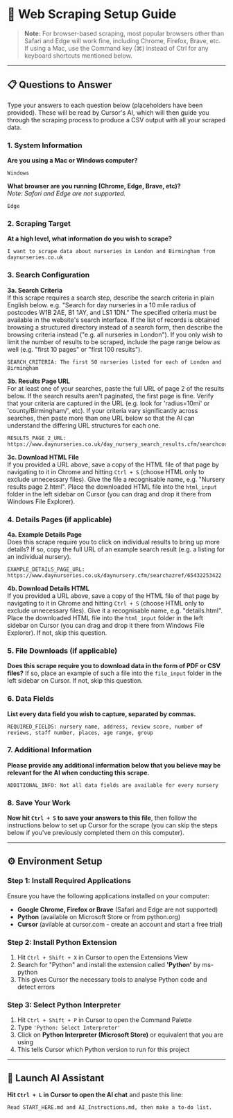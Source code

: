 # 🎯 Web Scraping Setup Guide

> **Note:** For browser-based scraping, most popular browsers other than Safari and Edge will work fine, including Chrome, Firefox, Brave, etc. If using a Mac, use the Command key (⌘) instead of Ctrl for any keyboard shortcuts mentioned below.

---

## 📋 Questions to Answer

Type your answers to each question below (placeholders have been provided). These will be read by Cursor's AI, which will then guide you through the scraping process to produce a CSV output with all your scraped data.

### 1. System Information

**Are you using a Mac or Windows computer?**

    Windows

**What browser are you running (Chrome, Edge, Brave, etc)?**  
_Note: Safari and Edge are not supported._

    Edge

### 2. Scraping Target

**At a high level, what information do you wish to scrape?**

    I want to scrape data about nurseries in London and Birmingham from daynurseries.co.uk

### 3. Search Configuration

**3a. Search Criteria**  
If this scrape requires a search step, describe the search criteria in plain English below. e.g. "Search for day nurseries in a 10 mile radius of postcodes W1B 2AE, B1 1AY, and LS1 1DN." The specified criteria must be available in the website's search interface. If the list of records is obtained browsing a structured directory instead of a search form, then describe the browsing criteria instead ("e.g. all nurseries in London"). If you only wish to limit the number of results to be scraped, include the page range below as well (e.g. "first 10 pages" or "first 100 results").

    SEARCH_CRITERIA: The first 50 nurseries listed for each of London and Birmingham

**3b. Results Page URL**  
For at least one of your searches, paste the full URL of page 2 of the results below. If the search results aren't paginated, the first page is fine. Verify that your criteria are captured in the URL (e.g. look for 'radius=10mi' or 'county/Birmingham/', etc). If your criteria vary significantly across searches, then paste more than one URL below so that the AI can understand the differing URL structures for each one.

    RESULTS_PAGE_2_URL: https://www.daynurseries.co.uk/day_nursery_search_results.cfm/searchcounty/London/startpage/2

**3c. Download HTML File**  
If you provided a URL above, save a copy of the HTML file of that page by navigating to it in Chrome and hitting `Ctrl + S` (choose HTML only to exclude unnecessary files). Give the file a recognisable name, e.g. "Nursery results page 2.html". Place the downloaded HTML file into the `html_input` folder in the left sidebar on Cursor (you can drag and drop it there from Windows File Explorer).

### 4. Details Pages (if applicable)

**4a. Example Details Page**  
Does this scrape require you to click on individual results to bring up more details? If so, copy the full URL of an example search result (e.g. a listing for an individual nursery).

    EXAMPLE_DETAILS_PAGE_URL: https://www.daynurseries.co.uk/daynursery.cfm/searchazref/65432253422

**4b. Download Details HTML**  
If you provided a URL above, save a copy of the HTML file of that page by navigating to it in Chrome and hitting `Ctrl + S` (choose HTML only to exclude unnecessary files). Give it a recognisable name, e.g. "details.html". Place the downloaded HTML file into the `html_input` folder in the left sidebar on Cursor (you can drag and drop it there from Windows File Explorer). If not, skip this question.

### 5. File Downloads (if applicable)

**Does this scrape require you to download data in the form of PDF or CSV files?** If so, place an example of such a file into the `file_input` folder in the left sidebar on Cursor. If not, skip this question.

### 6. Data Fields

**List every data field you wish to capture, separated by commas.**

    REQUIRED_FIELDS: nursery name, address, review score, number of reviews, staff number, places, age range, group

### 7. Additional Information

**Please provide any additional information below that you believe may be relevant for the AI when conducting this scrape.**

    ADDITIONAL_INFO: Not all data fields are available for every nursery

### 8. Save Your Work

**Now hit `Ctrl + S` to save your answers to this file**, then follow the instructions below to set up Cursor for the scrape (you can skip the steps below if you've previously completed them on this computer).

---

## ⚙️ Environment Setup

### Step 1: Install Required Applications

Ensure you have the following applications installed on your computer:

- **Google Chrome, Firefox or Brave** (Safari and Edge are not supported)
- **Python** (available on Microsoft Store or from python.org)
- **Cursor** (avilable at cursor.com - create an account and start a free trial)

### Step 2: Install Python Extension

1. Hit `Ctrl + Shift + X` in Cursor to open the Extensions View
2. Search for "Python" and install the extension called **'Python'** by ms-python
3. This gives Cursor the necessary tools to analyse Python code and detect errors

### Step 3: Select Python Interpreter

1. Hit `Ctrl + Shift + P` in Cursor to open the Command Palette
2. Type `'Python: Select Interpreter'`
3. Click on **Python Interpreter (Microsoft Store)** or equivalent that you are using
4. This tells Cursor which Python version to run for this project

---

## 🚀 Launch AI Assistant

**Hit `Ctrl + L` in Cursor to open the AI chat** and paste this line:

```
Read START_HERE.md and AI_Instructions.md, then make a to-do list.
```
